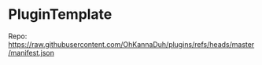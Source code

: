 # PluginTemplate

Repo: https://raw.githubusercontent.com/OhKannaDuh/plugins/refs/heads/master/manifest.json
